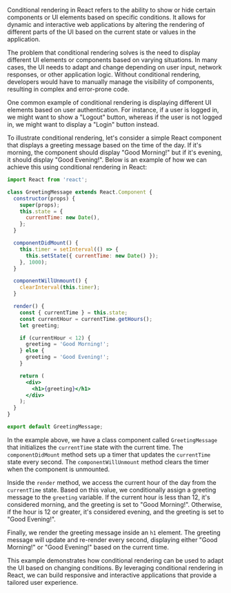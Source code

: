 Conditional rendering in React refers to the ability to show or hide certain components or UI elements based on specific conditions. It allows for dynamic and interactive web applications by altering the rendering of different parts of the UI based on the current state or values in the application.

The problem that conditional rendering solves is the need to display different UI elements or components based on varying situations. In many cases, the UI needs to adapt and change depending on user input, network responses, or other application logic. Without conditional rendering, developers would have to manually manage the visibility of components, resulting in complex and error-prone code.

One common example of conditional rendering is displaying different UI elements based on user authentication. For instance, if a user is logged in, we might want to show a "Logout" button, whereas if the user is not logged in, we might want to display a "Login" button instead.

To illustrate conditional rendering, let's consider a simple React component that displays a greeting message based on the time of the day. If it's morning, the component should display "Good Morning!" but if it's evening, it should display "Good Evening!". Below is an example of how we can achieve this using conditional rendering in React:

```jsx
import React from 'react';

class GreetingMessage extends React.Component {
  constructor(props) {
    super(props);
    this.state = {
      currentTime: new Date(),
    };
  }

  componentDidMount() {
    this.timer = setInterval(() => {
      this.setState({ currentTime: new Date() });
    }, 1000);
  }

  componentWillUnmount() {
    clearInterval(this.timer);
  }

  render() {
    const { currentTime } = this.state;
    const currentHour = currentTime.getHours();
    let greeting;

    if (currentHour < 12) {
      greeting = 'Good Morning!';
    } else {
      greeting = 'Good Evening!';
    }

    return (
      <div>
        <h1>{greeting}</h1>
      </div>
    );
  }
}

export default GreetingMessage;
```

In the example above, we have a class component called `GreetingMessage` that initializes the `currentTime` state with the current time. The `componentDidMount` method sets up a timer that updates the `currentTime` state every second. The `componentWillUnmount` method clears the timer when the component is unmounted.

Inside the `render` method, we access the current hour of the day from the `currentTime` state. Based on this value, we conditionally assign a greeting message to the `greeting` variable. If the current hour is less than 12, it's considered morning, and the greeting is set to "Good Morning!". Otherwise, if the hour is 12 or greater, it's considered evening, and the greeting is set to "Good Evening!".

Finally, we render the greeting message inside an `h1` element. The greeting message will update and re-render every second, displaying either "Good Morning!" or "Good Evening!" based on the current time.

This example demonstrates how conditional rendering can be used to adapt the UI based on changing conditions. By leveraging conditional rendering in React, we can build responsive and interactive applications that provide a tailored user experience.